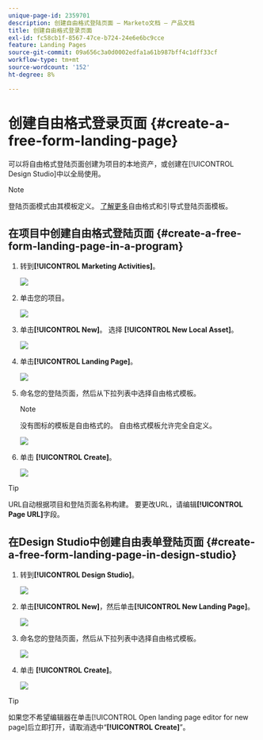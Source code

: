 ```yaml
---
unique-page-id: 2359701
description: 创建自由格式登陆页面 — Marketo文档 — 产品文档
title: 创建自由格式登录页面
exl-id: fc58cb1f-8567-47ce-b724-24e6e6bc9cce
feature: Landing Pages
source-git-commit: 09a656c3a0d0002edfa1a61b987bff4c1dff33cf
workflow-type: tm+mt
source-wordcount: '152'
ht-degree: 8%

---
```


# 创建自由格式登录页面 {#create-a-free-form-landing-page}

可以将自由格式登陆页面创建为项目的本地资产，或创建在[!UICONTROL Design Studio]中以全局使用。

>[!NOTE]
>
>登陆页面模式由其模板定义。 [了解更多](/help/marketo/product-docs/demand-generation/landing-pages/understanding-landing-pages/understanding-free-form-vs-guided-landing-pages.md)自由格式和引导式登陆页面模板。

## 在项目中创建自由格式登陆页面 {#create-a-free-form-landing-page-in-a-program}

1. 转到&#x200B;**[!UICONTROL Marketing Activities]**。

   ![](assets/login-marketing-activities.png)

1. 单击您的项目。

   ![](assets/image2015-5-19-12-3a46-3a47.png)

1. 单击&#x200B;**[!UICONTROL New]**。 选择 **[!UICONTROL New Local Asset]**。

   ![](assets/image2015-5-19-12-3a47-3a27.png)

1. 单击&#x200B;**[!UICONTROL Landing Page]**。

   ![](assets/image2014-9-16-12-3a58-3a49.png)

1. 命名您的登陆页面，然后从下拉列表中选择自由格式模板。

   >[!NOTE]
   >
   >没有图标的模板是自由格式的。 自由格式模板允许完全自定义。

   ![](assets/image2015-5-19-12-3a51-3a13.png)

1. 单击 **[!UICONTROL Create]**。

   ![](assets/image2015-5-19-12-3a52-3a8.png)

>[!TIP]
>
>URL自动根据项目和登陆页面名称构建。 要更改URL，请编辑&#x200B;**[!UICONTROL Page URL]**&#x200B;字段。

## 在Design Studio中创建自由表单登陆页面 {#create-a-free-form-landing-page-in-design-studio}

1. 转到&#x200B;**[!UICONTROL Design Studio]**。

   ![](assets/designstudio.png)

1. 单击&#x200B;**[!UICONTROL New]**，然后单击&#x200B;**[!UICONTROL New Landing Page]**。

   ![](assets/image2014-9-16-13-3a0-3a43.png)

1. 命名您的登陆页面，然后从下拉列表中选择自由格式模板。

   ![](assets/image2015-5-19-13-3a30-3a25.png)

1. 单击 **[!UICONTROL Create]**。

   ![](assets/image2015-5-19-13-3a33-3a43.png)

>[!TIP]
>
>如果您不希望编辑器在单击[!UICONTROL Open landing page editor for new page]后立即打开，请取消选中“**[!UICONTROL Create]**”。

